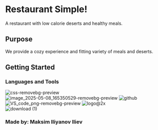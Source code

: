 # Restaurant Simple!
 
 
A restaurant with low calorie deserts and healthy meals.
 
## Purpose
 
We provide a cozy experience and fitting variety of meals and deserts.
 
## Getting Started
 
### Languages and Tools
![css-removebg-preview](https://github.com/user-attachments/assets/96da624e-0f93-4af6-ae27-cc6143976a95)
![image_2025-05-08_165350529-removebg-preview](https://github.com/user-attachments/assets/0487062d-a1e1-4862-9727-7df3a9bc1282)
![github](https://github.com/user-attachments/assets/3d5dec23-a40c-4d1f-a34f-68b10317b14e)<br>
![VS_code_png-removebg-preview](https://github.com/user-attachments/assets/0194bdea-69f3-4449-994f-75cb5317030f)
![logo@2x](https://github.com/user-attachments/assets/ad6f2baf-e1ec-450e-895e-fed187468d7e)<br>
![download (1)](https://github.com/user-attachments/assets/5a61f35a-f250-4ea1-a27d-5a206b8882e6)
 
 ### Made by: Maksim Iliyanov Iliev
